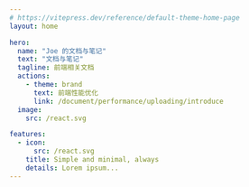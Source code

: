 ```yaml
---
# https://vitepress.dev/reference/default-theme-home-page
layout: home

hero:
  name: "Joe 的文档与笔记"
  text: "文档与笔记"
  tagline: 前端相关文档
  actions:
    - theme: brand
      text: 前端性能优化
      link: /document/performance/uploading/introduce
  image:
    src: /react.svg

features:
  - icon:
      src: /react.svg
    title: Simple and minimal, always
    details: Lorem ipsum... 
---
```


